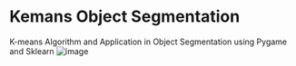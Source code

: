 # Kemans Object Segmentation

K-means Algorithm and  Application in Object Segmentation using Pygame and Sklearn
![image](https://user-images.githubusercontent.com/79347610/132626701-791980cc-eba6-438f-8d65-5f94996fa79e.png)
